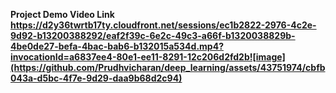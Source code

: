 <b>Project Demo Video Link<b><br>
https://d2y36twrtb17ty.cloudfront.net/sessions/ec1b2822-2976-4c2e-9d92-b13200388292/eaf2f39c-6e2c-49c3-a66f-b1320038829b-4be0de27-befa-4bac-bab6-b132015a534d.mp4?invocationId=a6837ee4-80e1-ee11-8291-12c206d2fd2b![image](https://github.com/Prudhvicharan/deep_learning/assets/43751974/cbfb043a-d5bc-4f7e-9d29-daa9b68d2c94)
